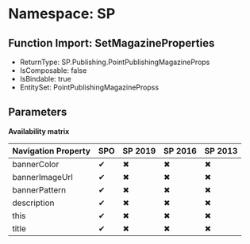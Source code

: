 # Namespace: SP

## Function Import: SetMagazineProperties

- ReturnType: SP.Publishing.PointPublishingMagazineProps
- IsComposable: false
- IsBindable: true
- EntitySet: PointPublishingMagazinePropss

## Parameters

**Availability matrix**

Navigation Property | SPO | SP 2019 | SP 2016 | SP 2013
----------|-----|---------|---------|--------
bannerColor | ✔ | ✖ | ✖ | ✖
bannerImageUrl | ✔ | ✖ | ✖ | ✖
bannerPattern | ✔ | ✖ | ✖ | ✖
description | ✔ | ✖ | ✖ | ✖
this | ✔ | ✖ | ✖ | ✖
title | ✔ | ✖ | ✖ | ✖
